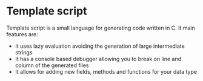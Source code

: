 # Template script

Template script is a small language for generating code written in C. It main features are:
* It uses lazy evaluation avoiding the generation of large intermediate strings
* It has a console based debugger allowing you to break on line and column of the generated files
* It allows for adding new fields, methods and functions for your data type 
